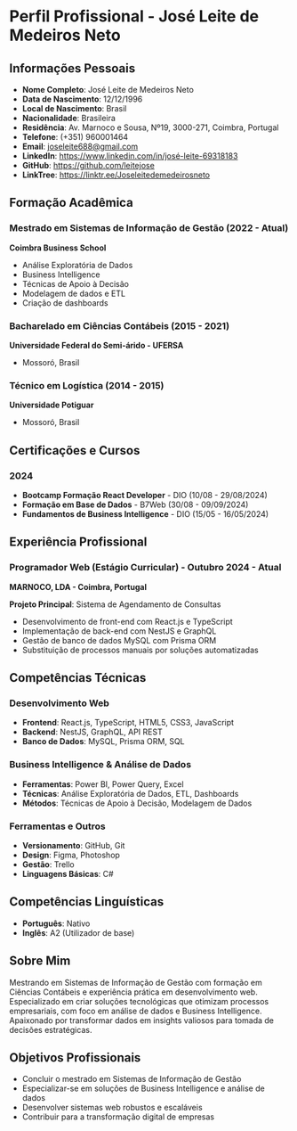 # Perfil Profissional - José Leite de Medeiros Neto

## Informações Pessoais
- **Nome Completo**: José Leite de Medeiros Neto
- **Data de Nascimento**: 12/12/1996
- **Local de Nascimento**: Brasil
- **Nacionalidade**: Brasileira
- **Residência**: Av. Marnoco e Sousa, Nº19, 3000-271, Coimbra, Portugal
- **Telefone**: (+351) 960001464
- **Email**: joseleite688@gmail.com
- **LinkedIn**: https://www.linkedin.com/in/josé-leite-69318183
- **GitHub**: https://github.com/leitejose
- **LinkTree**: https://linktr.ee/Joseleitedemedeirosneto

## Formação Acadêmica

### Mestrado em Sistemas de Informação de Gestão (2022 - Atual)
**Coimbra Business School**
- Análise Exploratória de Dados
- Business Intelligence
- Técnicas de Apoio à Decisão
- Modelagem de dados e ETL
- Criação de dashboards

### Bacharelado em Ciências Contábeis (2015 - 2021)
**Universidade Federal do Semi-árido - UFERSA**
- Mossoró, Brasil

### Técnico em Logística (2014 - 2015)
**Universidade Potiguar**
- Mossoró, Brasil

## Certificações e Cursos

### 2024
- **Bootcamp Formação React Developer** - DIO (10/08 - 29/08/2024)
- **Formação em Base de Dados** - B7Web (30/08 - 09/09/2024)
- **Fundamentos de Business Intelligence** - DIO (15/05 - 16/05/2024)

## Experiência Profissional

### Programador Web (Estágio Curricular) - Outubro 2024 - Atual
**MARNOCO, LDA - Coimbra, Portugal**

**Projeto Principal**: Sistema de Agendamento de Consultas
- Desenvolvimento de front-end com React.js e TypeScript
- Implementação de back-end com NestJS e GraphQL
- Gestão de banco de dados MySQL com Prisma ORM
- Substituição de processos manuais por soluções automatizadas

## Competências Técnicas

### Desenvolvimento Web
- **Frontend**: React.js, TypeScript, HTML5, CSS3, JavaScript
- **Backend**: NestJS, GraphQL, API REST
- **Banco de Dados**: MySQL, Prisma ORM, SQL

### Business Intelligence & Análise de Dados
- **Ferramentas**: Power BI, Power Query, Excel
- **Técnicas**: Análise Exploratória de Dados, ETL, Dashboards
- **Métodos**: Técnicas de Apoio à Decisão, Modelagem de Dados

### Ferramentas e Outros
- **Versionamento**: GitHub, Git
- **Design**: Figma, Photoshop
- **Gestão**: Trello
- **Linguagens Básicas**: C#

## Competências Linguísticas
- **Português**: Nativo
- **Inglês**: A2 (Utilizador de base)

## Sobre Mim
Mestrando em Sistemas de Informação de Gestão com formação em Ciências Contábeis e experiência prática em desenvolvimento web. Especializado em criar soluções tecnológicas que otimizam processos empresariais, com foco em análise de dados e Business Intelligence. Apaixonado por transformar dados em insights valiosos para tomada de decisões estratégicas.

## Objetivos Profissionais
- Concluir o mestrado em Sistemas de Informação de Gestão
- Especializar-se em soluções de Business Intelligence e análise de dados
- Desenvolver sistemas web robustos e escaláveis
- Contribuir para a transformação digital de empresas
